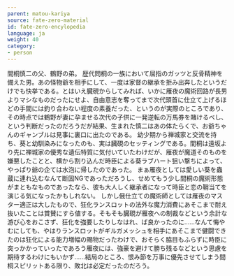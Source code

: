 ```yaml
---
parent: matou-kariya
source: fate-zero-material
id: fate-zero-encylopedia
language: ja
weight: 40
category:
- person
---
```


間桐慎二の父、鶴野の弟。
歴代問桐の一族において屈指のガッツと反骨精神を備えた男。あの怪物爺を相手にして、一度は家督の継承を拒み出奔したというだけでも快挙である。とはいえ臓硯からしてみれば、いかに雁夜の魔術回路が長男よりマシなものだったにせよ、自由意志を奪ってまで次代頭首に仕立て上げるほどの手間には釣り合わない程度の素養だった、というのが実際のところであり、その時点では鶴野が妻に孕ませる次代の子供に一発逆転の万馬券を賭けるべし、という判断だったのだろうだが結果、生まれた慎二はあの体たらくで、お爺ちゃんのギャンブルは見事に裏口に出たのである。
幼少期から禅城家と交流を持ち、葵と幼馴染みになったのも、実は臓硯のセッティングである。間桐は遠坂より先に禅城家の優秀な遺伝特質に気付いていたわけだが、雁夜が魔道そのものを嫌悪したことと、横から割り込んだ時臣による葵ラブハート狙い撃ちによって、やっぱり爺の企ては水泡に帰したのであった。
まぁ雁夜としては愛しい葵を蟲蔵に連れ込むなんて断固NGであっただろうし、せめてもう少し間桐の魔術形態がまともなものであったなら、彼も大人しく継承者になって時臣と恋の鞘当てを演じる気になったかもしれない。
しかし俄仕立ての魔術師としては雁夜のマスター適正は大したもので、狂化ランスロットの法外な魔力消費にあそこまで耐え抜いたことは賞賛にすら値する。そもそも臓硯が雁夜への制裁などという余計な游び心をおこさず、狂化を強要したりしなはれ、ば良かったのに……なんて悔やむにしても、やはりランスロットがギルガメッシュを相手にあそこまで健闘できたのは狂化による能力増幅の賜物だったわけで、おそらく脇目もふらずに時臣に突っかかっていったであろう雁夜には、強豪を避けて勝ち残るなどという思慮を期待するわけにもいかず……結局のところ、恨み節を万事に優先させてしまう間桐スピリットある限り、敗北は必定だったのだろう。
